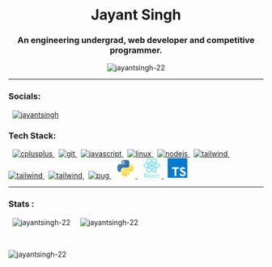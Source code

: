 <div>
  <h1 align="center">Jayant Singh</h1>
  <h3 align="center">An engineering undergrad, web developer and competitive programmer</a>.</h3>
  
  <p align="center"> <img src="https://komarev.com/ghpvc/?username=jayantsingh-22&style=flat-square&color=blueviolet&label=Profile+visits" alt="jayantsingh-22" /> </p> 
   <hr>
  
  <h3 align="left">Socials:</h3>
  <p align="left">
  &nbsp; <a href="https://www.leetcode.com" target="blank"><img align="center" src="https://cdn.iconscout.com/icon/free/png-512/leetcode-3521542-2944960.png?f=avif&w=256" alt="jayantsingh" height="40" width="40" /></a>
  </p>
  
  <h3 align="left">Tech Stack:</h3> 
  <p>
   &nbsp; <a href="https://www.w3schools.com/cpp/" target="_blank" rel="noreferrer"> <img src="https://cdn.iconscout.com/icon/free/png-512/c-4-226082.png?f=avif&w=256" alt="cplusplus" width="40" height="40"/> </a>  
   &nbsp; <a href="https://git-scm.com/" target="_blank" rel="noreferrer"> <img src="https://www.vectorlogo.zone/logos/git-scm/git-scm-icon.svg" alt="git" width="40" height="40"/> </a> 
   &nbsp; <a href="https://developer.mozilla.org/en-US/docs/Web/JavaScript" target="_blank" rel="noreferrer"> <img src="https://www.svgrepo.com/show/349419/javascript.svg" alt="javascript" width="40" height="40"/> </a> 
   &nbsp; <a href="https://www.linux.org/" target="_blank" rel="noreferrer"> <img src="https://www.svgrepo.com/show/354004/linux-tux.svg" alt="linux" width="40" height="40"/> </a> 
   &nbsp; <a href="https://nodejs.org" target="_blank" rel="noreferrer"> <img src="https://www.svgrepo.com/show/354118/nodejs.svg" alt="nodejs" width="40" height="40"/> </a>  
   &nbsp; <a href="https://tailwindcss.com/" target="_blank" rel="noreferrer"> <img src="https://www.vectorlogo.zone/logos/tailwindcss/tailwindcss-icon.svg" alt="tailwind" width="40" height="40"/> </a>
   &nbsp; <a href="https://www.docker.com/" target="_blank" rel="noreferrer"> <img src="https://www.svgrepo.com/show/452192/docker.svg" alt="tailwind" width="40" height="40"/> </a> 
   &nbsp; <a href="https://nestjs.com/" target="_blank" rel="noreferrer"> <img src="https://www.svgrepo.com/show/354107/nestjs.svg" alt="tailwind" width="40" height="40"/> </a>
   &nbsp; <a href="https://pugjs.org" target="_blank" rel="noreferrer"> <img src="https://cdn.worldvectorlogo.com/logos/pug.svg" alt="pug" width="40" height="40"/> </a> 
   &nbsp; <a href="https://www.python.org" target="_blank" rel="noreferrer"> <img src="https://raw.githubusercontent.com/devicons/devicon/master/icons/python/python-original.svg" alt="python" width="40" height="40"/> </a> 
   &nbsp; <a href="https://reactjs.org/" target="_blank" rel="noreferrer"> <img src="https://raw.githubusercontent.com/devicons/devicon/master/icons/react/react-original-wordmark.svg" alt="react" width="40" height="40"/> </a> 
   &nbsp; <a href="https://www.typescriptlang.org/" target="_blank" rel="noreferrer"> <img src="https://raw.githubusercontent.com/devicons/devicon/master/icons/typescript/typescript-original.svg" alt="typescript" width="40" height="40"/> </a>
  </p> <hr>
  
  <h3>Stats :</h3>
  <p>&nbsp;
   <img align="center" width="300" src="https://github-readme-stats.vercel.app/api/top-langs?username=jayantsingh-22&show_icons=true&locale=en&layout=compact&theme=radical&env=PAT_1" alt="jayantsingh-22" />  &nbsp;&nbsp;&nbsp; 
   <img align="center" width="400" src="https://github-readme-streak-stats.herokuapp.com/?user=jayantsingh-22&theme=blux" alt="jayantsingh-22" />
  </p> &nbsp;&nbsp;
  
  <p>
  <img align="center"width="600" src="http://github-profile-summary-cards.vercel.app/api/cards/profile-details?username=jayantsingh-22&theme=monokai" alt="jayantsingh-22"/> </p> 
</div>

